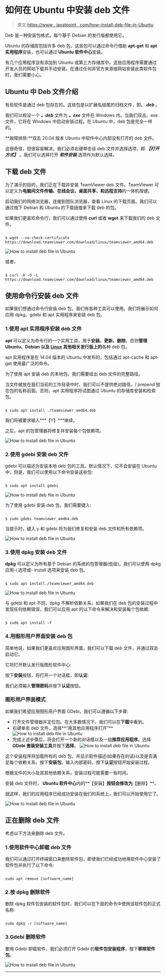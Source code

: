 # 如何在 Ubuntu 中安装 deb 文件

> 原文:[https://www . javatpoint . com/how-install-deb-file-in-Ubuntu](https://www.javatpoint.com/how-to-install-deb-file-in-ubuntu)

Deb 是一种安装包格式，每个基于 Debian 的发行版都使用它。

Ubuntu 的存储库包括许多 deb 包，这些包可以通过命令行借助 **apt-get** 和 **apt 实用程序**安装，也可以通过 **Ubuntu 软件中心**安装。

有几个应用程序没有添加到 Ubuntu 或第三方存储库中。这些应用程序需要通过开发人员的网站下载并手动安装。在通过任何非官方来源或网站安装此类软件包时，我们需要小心。

## Ubuntu 中 Deb 文件介绍

有些软件是通过 deb 包存在的。这些包是以扩展名结尾的归档文件，即。 ***deb*** 。

我们可以假设一个 ***。deb*** 文件为 ***。exe*** 文件在 Windows 内。当我们双击。exe 文件，它将在 Windows 中启动安装过程。在 Ubuntu 中，deb 包是完全一样的。

**故障排除:**双击 20.04 版本 Ubuntu 中软件中心内部没有打开的 deb 文件。

这很奇怪，但很容易解决。我们必须右键单击该 deb 文件并选择选项，即 ***【打开方式】*** 。我们可以选择打开 ***软件安装*** 选项作为默认选择。

## 下载 deb 文件

为了演示的目的，我们正在下载并安装 TeamViewer deb 文件。TeamViewer 可以定义为**电脑间文件传输、在线会议、桌面共享、**和**远程支持**的一体机按键。

启动我们的网络浏览器，连接到团队浏览器，查看 Linux 的下载页面。我们可以通过按下 Debian 和 Ubuntu 的下载链接来下载 deb 的包。

如果我们更喜欢命令行，我们可以通过使用 **curl** 或者 **wget** 来下载我们的 deb 文件。

```

$ wget --no-check-certificate https://download.teamviewer.com/download/linux/teamviewer_amd64.deb

```

![How to install deb file in Ubuntu](../Images/236ce3cfc2242609ae8445529f02a7da.png)

或者，

```

$ curl -k -O -L https://download.teamviewer.com/download/linux/teamviewer_amd64.deb

```

## 使用命令行安装 deb 文件

如果我们想通过命令行安装 deb 包，我们有各种工具可以使用。我们将展示如何应用 dpkg、gdebi 和 apt 实用程序来安装 deb 包。

### 1.使用 apt 实用程序安装 deb 文件

**apt** 可以定义为命令行的一个实用工具，用于**安装、更新、删除**，否则**管理 **Ubuntu、Debian** 以及 [Linux](https://www.javatpoint.com/linux-tutorial) 其他相关发行版上的**各种 deb 包。

apt 实用程序是在 14.04 版本的 Ubuntu 中发布的，包括通过 apt-cache 和 apt-get 使用最广泛的命令。

为了使用 apt 安装 deb 的本地包，我们需要给出 deb 文件的完整路径。

当文件被放在我们当前的工作目录中时，我们可以不提供绝对路径。/ prepend 放在包的名称前面。否则，apt 实用程序将试图通过 Ubuntu 的存储库安装和检索包。

```

$ sudo apt install ./teamviewer_amd64.deb

```

我们将被要求输入***【Y】***继续。

之后，apt 的包管理器将修复并安装每个包依赖项。

![How to install deb file in Ubuntu](../Images/c41619fdf953cae210f10fa29e834d5e.png)

### 2.使用 gdebi 安装 deb 文件

gdebi 可以描述为安装本地 deb 包的工具。默认情况下，它不会安装在 Ubuntu 中，但是，我们可以使用以下命令安装这些包:

```

$ sudo apt install gdebi 

```

![How to install deb file in Ubuntu](../Images/0c3873a0ac07814677c7a2d3a5c45d27.png)

为了使用 gdebi 安装 deb 包，我们需要键入:

```

$ sudo gdebi teamviewer_amd64.deb

```

当提示时，键入 y 和 gdebi 将为我们修复和安装 deb 文件和所有依赖项。

![How to install deb file in Ubuntu](../Images/2c82f4170ccadc69272f19ae6c076700.png)

### 3.使用 dpkg 安装 deb 文件

**dpkg** 可以定义为所有基于 Debian 的系统的包管理器(低级)。我们可以使用 dpkg 应用-i 选项或- install 选项来安装 deb 包。

```

$ sudo apt install./teamviewer_amd64.deb

```

![How to install deb file in Ubuntu](../Images/dc3bc2428d14910745bb8ab90d8980e6.png)

与 gdebi 和 apt 不同，dpkg 不解析依赖关系。如果我们在 deb 包的安装过程中发现任何依赖错误，我们可以应用 apt 的以下命令来解决和安装每个包依赖:

```

$ sudo apt install -f

```

### 4.用图形用户界面安装 deb 包

简单地说，如果我们更喜欢应用图形界面，我们可以下载 deb 文件，并通过双击启动它。

它将打开默认发行版图形软件中心:

按下**安装**按钮，将打开一个对话框，即**认证**:

我们必须输入**管理密码**并按下**认证**按钮。

### 图形用户界面模式

如果我们希望应用图形用户界面 GDebi，我们可以遵循以下步骤:

*   打开文件管理器并定位包。在大多数情况下，我们可以在**下载**中看到。
*   右键单击 deb 文件，选择**“用其他应用程序打开”**
    ![How to install deb file in Ubuntu](../Images/5b450ae0be30c5f69af55cc912fde3c2.png)
*   完成上述步骤后，将会打开一个新的对话框以及一组**推荐应用程序**。选择 **GDebi 套装安装工具**并按下**选择**。
    ![How to install deb file in Ubuntu](../Images/9c8c3edd6a91cb61711c5b66e44ef492.png)

这个安装程序将加载所有的 deb 包，并显示软件描述(如果存在的话)以及是否满足每个依赖关系。按下**安装包**，输入内部密码，按下**认证**按钮开始安装过程。

根据文件的大小及其其他依赖关系，安装过程可能需要一些时间。

安装 deb 文件时， **Ubuntu 软件中心**内的**【安装】**按钮会修改为**【删除】**。

就这样，我们的应用程序已经成功安装在我们的系统上，我们可以开始使用它了。

![How to install deb file in Ubuntu](../Images/239b0cbba7e62244f30f6ed6e0098297.png)

## 正在删除 deb 文件

考虑以下方法来删除 deb 文件。

### 1.使用软件中心卸载 deb 文件

我们可以通过打开终端窗口来删除软件包，即使我们已经成功地用软件中心安装了软件包并执行了以下命令:

```

sudo apt remove [software_name]

```

### 2.按 dpkg 删除软件

删除 dpkg 软件包安装的软件包时，我们可以在下面的命令中使用该软件包的正式名称:

```

sudo dpkg -r [software_name]

```

### 3.Gdebi 删除软件

要用 Gdebi 卸载软件，我们必须打开 Gdebi 的**软件包安装程序**，按下**移除软件包**。

![How to install deb file in Ubuntu](../Images/5d05fcafcf6d727b876c22ccf195da7e.png)

* * *